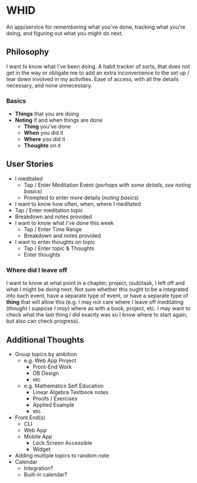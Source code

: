 # WHID
An app/service for remembering what you've done, tracking what you're doing, and figuring out what you might do next.

## Philosophy
I want to know what I've been doing. A habit tracker of sorts, that does not get in the way or obligate me to add an extra inconvenience to the set up / tear down involved in my activities. Ease of access, with all the details necessary, and none unnecessary.

### Basics
-  **Things** that you are doing
- **Noting** if and when things are done
  - **Thing** you've done
  - **When** you did it
  - **Where** you did it
  - **Thoughts** on it

## User Stories
- I meditated
   - Tap / Enter Meditation Event (*perhaps with some details, see noting basics*)
   - Prompted to enter more details (*noting basics*)
- I want to know how often, when, where I meditated
 - Tap / Enter meditation topic
 - Breakdown and notes provided
- I want to know what I've done this week
  - Tap / Enter Time Range
  - Breakdown and notes provided
- I want to enter thoughts on topic
  - Tap / Enter topic & Thoughts
  - Enter thoughts

### Where did I leave off
I want to know at what point in a chapter, project, (sub)task, I left off and what I might be doing next. Not sure whether this ought to be a integrated into each event, have a separate type of event, or have a separate type of **thing** that will allow this (e.g. I may not care where I leave off meditating (*thought I suppose I may*) where as with a book, project, etc. I may want to check what the last thing I did exactly was so I know where to start again, but also can check progress).

## Additional Thoughts
- Group topics by ambition
  - e.g. Web App Project
    - Front-End Work
    - DB Design
    - etc
  - e.g. Mathematics Self Education
    - Linear Algebra Textbook notes
    - Proofs / Exercises
    - Applied Example
    - etc.
- Front End(s)
  - CLI
  - Web App
  - Mobile App
    - Lock Screen Accessible
    - Widget
- Adding multiple topics to random note
- Calendar
  - Integration?
  - Built-in calendar?
